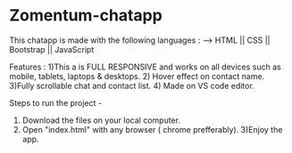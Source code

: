 # Zomentum-chatapp

This chatapp is made with the following languages :
--> HTML || CSS || Bootstrap || JavaScript

Features :
1)This a is FULL RESPONSIVE and works on all devices such as mobile, tablets, laptops & desktops.
2) Hover effect on contact name.
3)Fully scrollable chat and contact list.
4) Made on VS code editor.

Steps to run the project -
1) Download the files on your local computer.
2) Open "index.html" with any browser ( chrome prefferably).
3)Enjoy the app.
